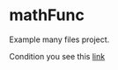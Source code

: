 # mathFunc
Example  many files project.

Condition you see this [link](https://github.com/netology-code/cppm-homeworks/tree/main/06/01)
